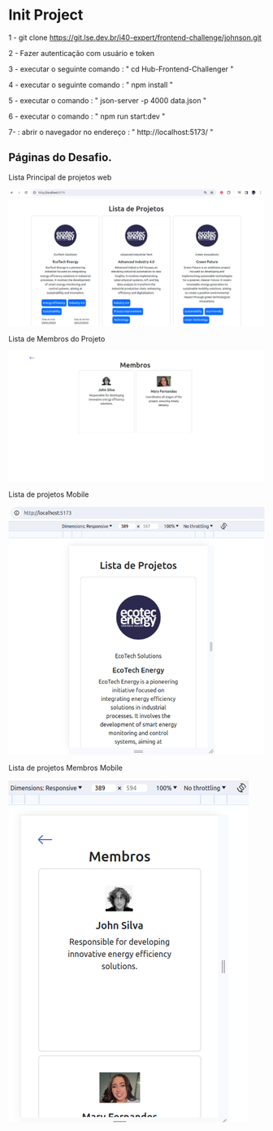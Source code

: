 # Init Project

1 - git clone https://git.lse.dev.br/i40-expert/frontend-challenge/johnson.git

2 - Fazer autenticação com usuário e token

3 - executar o seguinte comando : " cd Hub-Frontend-Challenger "

4 - executar o seguinte comando : " npm install "

5 - executar o comando : " json-server -p 4000 data.json "

6 - executar o comando : " npm run start:dev "

7- : abrir o navegador no endereço : " http://localhost:5173/ "

## Páginas do Desafio.

Lista Principal de projetos web

![image info](assets/image1.png)

Lista de Membros do Projeto

![image info](assets/image4.png)

Lista de projetos Mobile

![image info](assets/image2.png)

Lista de projetos Membros Mobile

![image info](assets/image3.png)



